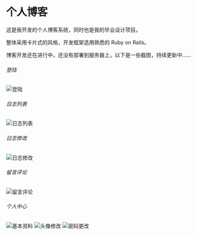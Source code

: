 # 个人博客

这是我开发的个人博客系统，同时也是我的毕业设计项目。

整体采用卡片式的风格，开发框架选用熟悉的 Ruby on Rails。

博客开发还在进行中，还没有部署到服务器上，以下是一些截图，持续更新中……

###### 登陆

![登陆](http://ww4.sinaimg.cn/large/6473e757tw1eh5k7soyc8j211y0lcn2n.jpg)

###### 日志列表

![日志列表](http://ww3.sinaimg.cn/large/6473e757jw1eh5kcsfxowj211y0lcteh.jpg)

###### 日志修改

![日志修改](http://ww2.sinaimg.cn/large/6473e757tw1eh5kdw8hqzj211y0lcn0p.jpg)

###### 留言评论

![留言评论](http://ww4.sinaimg.cn/large/6473e757tw1eh5kf81om6j211y0lc0wu.jpg)

###### 个人中心

![基本资料](http://ww4.sinaimg.cn/large/6473e757jw1eh5kgijk46j211y0lc0uy.jpg)
![头像修改](http://ww4.sinaimg.cn/large/6473e757jw1eh5kh9gwyij211y0lcgnn.jpg)
![密码更改](http://ww1.sinaimg.cn/large/6473e757tw1eh5khpfyktj211y0lcdhu.jpg)

